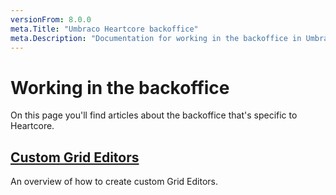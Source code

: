 ```yaml
---
versionFrom: 8.0.0
meta.Title: "Umbraco Heartcore backoffice"
meta.Description: "Documentation for working in the backoffice in Umbraco Heartcore"
---
```


# Working in the backoffice

On this page you'll find articles about the backoffice that's specific to Heartcore.

## [Custom Grid Editors](Grid-Editors/)
An overview of how to create custom Grid Editors.

